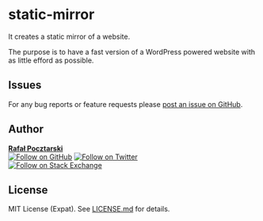 static-mirror
=============

It creates a static mirror of a website.

The purpose is to have a fast version of
a WordPress powered website
with as little efford as possible.

Issues
------
For any bug reports or feature requests please
[post an issue on GitHub][issues-url].

Author
------
[**Rafał Pocztarski**](https://pocztarski.com/)
<br/>
[![Follow on GitHub][github-follow-img]][github-follow-url]
[![Follow on Twitter][twitter-follow-img]][twitter-follow-url]
<br/>
[![Follow on Stack Exchange][stackexchange-img]][stackoverflow-url]

License
-------
MIT License (Expat). See [LICENSE.md](LICENSE.md) for details.

[github-url]: https://github.com/rsp/static-mirror
[readme-url]: https://github.com/rsp/static-mirror#readme
[issues-url]: https://github.com/rsp/static-mirror/issues
[license-url]: https://github.com/rsp/static-mirror/blob/master/LICENSE.md
[travis-url]: https://travis-ci.org/rsp/static-mirror
[travis-img]: https://travis-ci.org/rsp/static-mirror.svg?branch=master
[snyk-url]: https://snyk.io/test/github/rsp/static-mirror
[snyk-img]: https://snyk.io/test/github/rsp/static-mirror/badge.svg
[david-url]: https://david-dm.org/rsp/static-mirror
[david-img]: https://david-dm.org/rsp/static-mirror/status.svg
[install-img]: https://nodei.co/npm/caught.png?compact=true
[downloads-img]: https://img.shields.io/npm/dt/caught.svg
[license-img]: https://img.shields.io/npm/l/caught.svg
[stats-url]: http://npm-stat.com/charts.html?package=caught
[github-follow-url]: https://github.com/rsp
[github-follow-img]: https://img.shields.io/github/followers/rsp.svg?style=social&logo=github&label=Follow
[twitter-follow-url]: https://twitter.com/intent/follow?screen_name=pocztarski
[twitter-follow-img]: https://img.shields.io/twitter/follow/pocztarski.svg?style=social&logo=twitter&label=Follow
[stackoverflow-url]: https://stackoverflow.com/users/613198/rsp
[stackexchange-url]: https://stackexchange.com/users/303952/rsp
[stackexchange-img]: https://stackexchange.com/users/flair/303952.png
